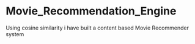 # Movie_Recommendation_Engine
Using cosine similarity i have built a content based Movie Recommender system
